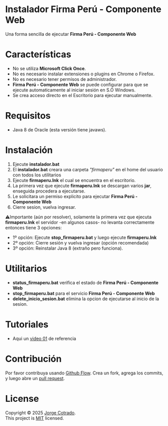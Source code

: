 # Instalador Firma Perú - Componente Web
Una forma sencilla de ejecutar **Firma Perú - Componente Web**
# Características
- No se utiliza **Microsoft Click Once**.
- No es necesario instalar extensiones o plugins en Chrome o Firefox.
- No es necesario tener permisos de administrador.
- **Firma Perú - Componente Web** se puede configurar para que se ejecute automaticamente al iniciar sesión en S.O Windows.
- Se crea acceso directo en el Escritorio para ejecutar manualmente.
# Requisitos
- Java 8 de Oracle (esta versión tiene javaws).
# Instalación
1. Ejecute **instalador.bat**
2. El **instalador.bat** creara una carpeta *"firmaperu"* en el home del usuario con todos los utilitarios
3. Ejecute **firmaperu.lnk** el cual se encuentra en el escritorio.
4. La primera vez que ejecute **firmaperu.lnk** se descargan varios **jar**, enseguida procedera a ejecutarse.
5. Le solicitara un permiso explicito para ejecutar **Firma Perú - Componente Web** 
6. Cierre sesion, vuelva ingresar.

:warning:Importante (aún por resolver), solamente la primera vez que ejecuta **firmaperu.lnk** el servidor -en algunos casos- no levanta correctamente entonces tiene 3 opciones:
- 1º opción: Ejecute **stop_firmaperu.bat** y luego ejecute **firmaperu.lnk** 
- 2º opción: Cierre sesión y vuelva ingresar (opción recomendada)
- 3º opción: Reinstalar Java 8 (extraño pero funciona).
# Utilitarios
- **status_firmaperu.bat** verifica el estado de **Firma Perú - Componente Web** 
- **stop_firmaperu.bat** para el servicio **Firma Perú - Componente Web** 
- **delete_inicio_sesion.bat** elimina la opcion de ejecutarse al inicio de la sesion. 

# Tutoriales
- Aqui un [video 01](https://www.youtube.com/watch?v=3krIhVr6NCs) de referencia

# Contribución

Por favor contribuya usando [Github Flow](https://guides.github.com/introduction/flow/). Crea un fork, agrega los commits, y luego abre un [pull request](https://github.com/jumanor/firmaperu-componenteweb/compare/).

# License
Copyright © 2025 [Jorge Cotrado](https://github.com/jumanor). <br />
This project is [MIT](https://github.com/jumanor/firmaperu-componenteweb/blob/master/License) licensed.